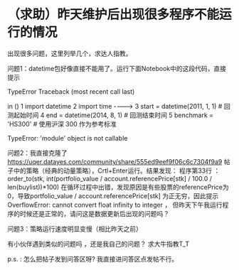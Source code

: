 # （求助）昨天维护后出现很多程序不能运行的情况

出现很多问题，这里列举几个，求达人指教。

问题1：datetime包好像直接不能用了。运行下面Notebook中的这段代码，直接提示

TypeError Traceback (most recent call last)

in ()
1 import datetime
2 import time
----&gt; 3 start = datetime(2011, 1, 1) # 回测起始时间
4 end = datetime(2014, 8, 1) # 回测结束时间
5 benchmark = 'HS300' # 使用沪深 300 作为参考标准

TypeError: 'module' object is not callable

问题2：我直接克隆了 https://uqer.datayes.com/community/share/555ed9eef9f06c6c7304f9a9 帖子中的策略（经典的动量策略），Crtl+Enter运行。结果发现：
程序第33行 ：order_to(stk, int(portfolio_value / account.referencePrice[stk] / 100.0 / len(buylist))*100) 在循环过程中出错，发现原因是有些股票的referencePrice为0，导致portfolio_value / account.referencePrice[stk] 为正无穷，因此提示
OverflowError: cannot convert float infinity to integer ，
但昨天下午我运行程序的时候还是正常的，请问这是数据更新后出现的问题吗？

问题3：策略运行速度明显变慢（相比昨天之前）

有小伙伴遇到类似的问题吗 ，还是我自己的问题？
求大牛指教T_T

p.s. : 怎么把帖子发到问答区呀? 我直接进问答区点发帖不行。